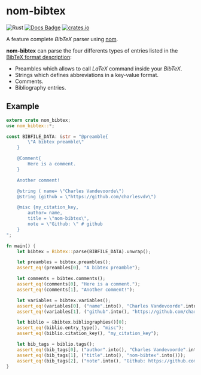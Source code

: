 # nom-bibtex
![Rust](https://github.com/charlesvdv/nom-bibtex/workflows/Rust/badge.svg)
[![Docs Badge](https://docs.rs/nom-bibtex/badge.svg)](https://docs.rs/nom-bibtex)
[![crates.io](http://meritbadge.herokuapp.com/nom-bibtex)](https://crates.io/crates/nom-bibtex)

A feature complete *BibTeX* parser using [nom](https://github.com/Geal/nom).

**nom-bibtex** can parse the four differents types of entries listed in the
[BibTeX format description](http://www.bibtex.org/Format/):

- Preambles which allows to call *LaTeX* command inside your *BibTeX*.
- Strings which defines abbreviations in a key-value format.
- Comments.
- Bibliography entries.

## Example

```rust
extern crate nom_bibtex;
use nom_bibtex::*;

const BIBFILE_DATA: &str = "@preamble{
        \"A bibtex preamble\"
    }

    @Comment{
        Here is a comment.
    }

    Another comment!

    @string ( name= \"Charles Vandevoorde\")
    @string (github = \"https://github.com/charlesvdv\")

    @misc {my_citation_key,
        author= name,
        title = \"nom-bibtex\",
        note = \"Github: \" # github
    }
";

fn main() {
    let bibtex = Bibtex::parse(BIBFILE_DATA).unwrap();

    let preambles = bibtex.preambles();
    assert_eq!(preambles[0], "A bibtex preamble");

    let comments = bibtex.comments();
    assert_eq!(comments[0], "Here is a comment.");
    assert_eq!(comments[1], "Another comment!");

    let variables = bibtex.variables();
    assert_eq!(variables[0], ("name".into(), "Charles Vandevoorde".into()));
    assert_eq!(variables[1], ("github".into(), "https://github.com/charlesvdv".into()));

    let biblio = &bibtex.bibliographies()[0];
    assert_eq!(biblio.entry_type(), "misc");
    assert_eq!(biblio.citation_key(), "my_citation_key");

    let bib_tags = biblio.tags();
    assert_eq!(bib_tags[0], ("author".into(), "Charles Vandevoorde".into()));
    assert_eq!(bib_tags[1], ("title".into(), "nom-bibtex".into()));
    assert_eq!(bib_tags[2], ("note".into(), "Github: https://github.com/charlesvdv".into()));
}
```

